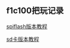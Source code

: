## f1c100把玩记录

[spiflash版本教程](docs/tutorials/tutorial-spiflash.md)

[sd卡版本教程](docs/tutorials/tutorial-sd.md)

